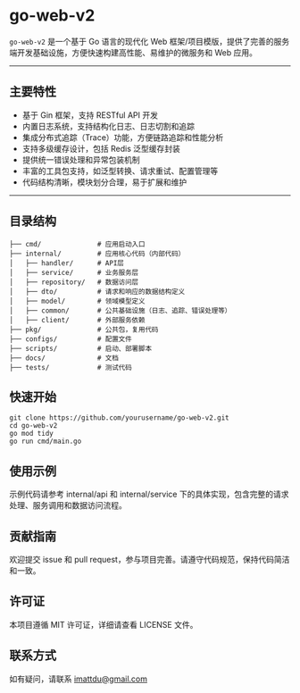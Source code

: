 # go-web-v2

`go-web-v2` 是一个基于 Go 语言的现代化 Web 框架/项目模版，提供了完善的服务端开发基础设施，方便快速构建高性能、易维护的微服务和 Web 应用。

---

## 主要特性

- 基于 Gin 框架，支持 RESTful API 开发
- 内置日志系统，支持结构化日志、日志切割和追踪
- 集成分布式追踪（Trace）功能，方便链路追踪和性能分析
- 支持多级缓存设计，包括 Redis 泛型缓存封装
- 提供统一错误处理和异常包装机制
- 丰富的工具包支持，如泛型转换、请求重试、配置管理等
- 代码结构清晰，模块划分合理，易于扩展和维护

---

## 目录结构

```plaintext
├── cmd/              # 应用启动入口
├── internal/         # 应用核心代码（内部代码）
│   ├── handler/      # API层
│   ├── service/      # 业务服务层
│   ├── repository/   # 数据访问层
│   ├── dto/          # 请求和响应的数据结构定义
│   ├── model/        # 领域模型定义
│   ├── common/       # 公共基础设施（日志、追踪、错误处理等）
│   ├── client/       # 外部服务依赖
├── pkg/              # 公共包，复用代码
├── configs/          # 配置文件
├── scripts/          # 启动、部署脚本
├── docs/             # 文档
├── tests/            # 测试代码
```

## 快速开始
```
git clone https://github.com/yourusername/go-web-v2.git
cd go-web-v2
go mod tidy
go run cmd/main.go
```

## 使用示例

示例代码请参考 internal/api 和 internal/service 下的具体实现，包含完整的请求处理、服务调用和数据访问流程。



## 贡献指南

欢迎提交 issue 和 pull request，参与项目完善。请遵守代码规范，保持代码简洁和一致。



## 许可证

本项目遵循 MIT 许可证，详细请查看 LICENSE 文件。



## 联系方式

如有疑问，请联系 [imattdu@gmail.com](imattdu@gmail.com)